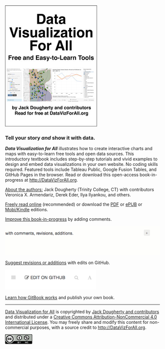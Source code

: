![](cover_outline_300.jpg)

### Tell your story ***and*** show it with data.

***Data Visualization for All*** illustrates how to create interactive charts and maps with easy-to-learn free tools and open data sources. This introductory textbook includes step-by-step tutorials and vivid examples to design and embed data visualizations in your own website. No coding skills required. Featured tools include Tableau Public, Google Fusion Tables, and GitHub Pages in the browser. Read or download this open-access book-in-progress at http://DataVizForAll.org.

[About the authors:](introduction/who.md) Jack Dougherty (Trinity College, CT) with contributors Veronica X. Armendariz, Derek Eder, Ilya Ilyankou, and others.

[Freely read online](https://www.gitbook.com/read/book/jackdougherty/datavizforall) (recommended) or download the [PDF](https://www.gitbook.com/download/pdf/book/jackdougherty/datavizforall) or [ePUB](https://www.gitbook.com/download/epub/book/jackdougherty/datavizforall) or [Mobi/Kindle](https://www.gitbook.com/download/mobi/book/jackdougherty/datavizforall) editions.

[Improve this book-in-progress](gitbook/improve.md) by adding comments.

  ![](gitbook/GitBook-comments-2016-02.gif)

[Suggest revisions or additions](gitbook/improve.md) with edits on GitHub.

  ![](gitbook/GitBook-edit-on-github.png)

[Learn how GitBook works](gitbook/README.md) and publish your own book.

***

[Data Visualization for All](http://datavizforall.org)
is copyrighted by [Jack Dougherty and contributors](introduction/who.md)
and distributed under a [Creative Commons Attribution-NonCommercial 4.0 International License](http://creativecommons.org/licenses/by-nc/4.0).
You may freely share and modify this content for non-commercial purposes, with a source credit to http://DataVizForAll.org.

![Creative Commons CC-BY image](cc-by-nc.png)
